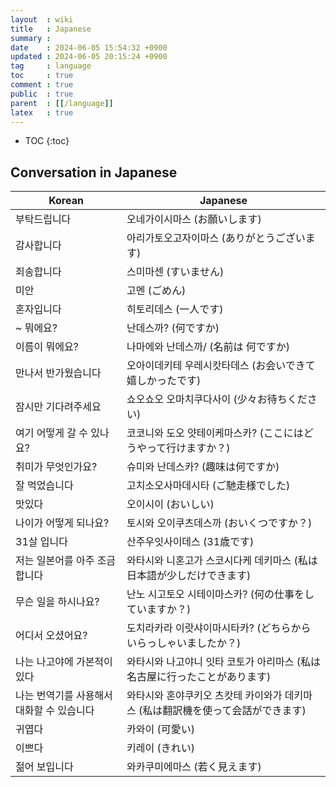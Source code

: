 ```yaml
---
layout  : wiki
title   : Japanese
summary : 
date    : 2024-06-05 15:54:32 +0900
updated : 2024-06-05 20:15:24 +0900
tag     : language
toc     : true
comment : true
public  : true
parent  : [[/language]]
latex   : true
---
```

* TOC
{:toc}

## Conversation in Japanese

| Korean            | Japanese                                    |
|-------------------|---------------------------------------------|
| 부탁드립니다            | 오네가이시마스 (お願いします)                            |
| 감사합니다             | 아리가토오고자이마스 (ありがとうございます)                     |
| 죄송합니다             | 스미마센 (すいません)                                |
| 미안                 | 고멘 (ごめん)                                    |
| 혼자입니다             | 히토리데스 (一人です)                                |
| ~ 뭐에요?             | 난데스까? (何ですか)                             |
| 이름이 뭐에요?          | 나마에와 난데스까/ (名前は 何ですか)                       |
| 만나서 반가웠습니다        | 오아이데키테 우레시캇타데스 (お会いできて嬉しかったです)              |
| 잠시만 기다려주세요        | 쇼오쇼오 오마치쿠다사이 (少々お待ちください)                    |
| 여기 어떻게 갈 수 있나요?   | 코코니와 도오 얏테이케마스카? (ここにはどうやって行けますか？)          |
| 취미가 무엇인가요?        | 슈미와 난데스카? (趣味は何ですか)                         |
| 잘 먹었습니다           | 고치소오사마데시타 (ご馳走様でした)                         |
| 맛있다               | 오이시이 (おいしい)                                 |
| 나이가 어떻게 되나요?      | 토시와 오이쿠츠데스까 (おいくつですか？)                      | 
| 31살 입니다 | 산주우잇사이데스 (31歳です)                            |                  
| 저는 일본어를 아주 조금 합니다 | 와타시와 니혼고가 스코시다케 데키마스 (私は日本語が少しだけできます)       |
| 무슨 일을 하시나요?       | 난노 시고토오 시테이마스카? (何の仕事をしていますか？)              |
| 어디서 오셨어요?         | 도치라카라 이랏샤이마시타카? (どちらからいらっしゃいましたか？)          |
| 나는 나고야에 가본적이 있다 | 와타시와 나고야니 잇타 코토가 아리마스 (私は名古屋に行ったことがあります)    |
| 나는 번역기를 사용해서 대화할 수 있습니다 | 와타시와 혼야쿠키오 츠캇테 카이와가 데키마스 (私は翻訳機を使って会話ができます) |
| 귀엽다 | 카와이 (可愛い)                                   |
| 이쁘다 | 키레이 (きれい)                                   |
| 젊어 보입니다 | 와카쿠미에마스 (若く見えます)                            |